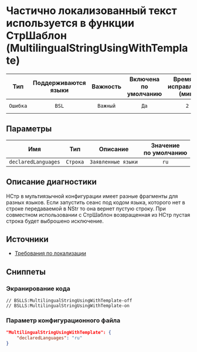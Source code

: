# Частично локализованный текст используется в функции СтрШаблон (MultilingualStringUsingWithTemplate)

|   Тип    |    Поддерживаются<br>языки    | Важность |    Включена<br>по умолчанию    |    Время на<br>исправление (мин)    |            Теги             |
|:--------:|:-----------------------------:|:--------:|:------------------------------:|:-----------------------------------:|:---------------------------:|
| `Ошибка` |             `BSL`             | `Важный` |              `Да`              |                 `2`                 |    `error`<br>`localize`    |

## Параметры


|         Имя         |   Тип    |      Описание      |    Значение<br>по умолчанию    |
|:-------------------:|:--------:|:------------------:|:------------------------------:|
| `declaredLanguages` | `Строка` | `Заявленные языки` |              `ru`              |
<!-- Блоки выше заполняются автоматически, не трогать -->
## Описание диагностики

НСтр в мультиязычной конфигурации имеет разные фрагменты для разных языков.
Если запустить сеанс под кодом языка, которого нет в строке передаваемой в NStr то она вернет пустую строку.
При совместном использовании с СтрШаблон возвращенная из НСтр пустая строка будет выброшено исключение.

## Источники

- [Требования по локализации](https://its.1c.ru/db/v8std/content/763/hdoc)

## Сниппеты

<!-- Блоки ниже заполняются автоматически, не трогать -->
### Экранирование кода

```bsl
// BSLLS:MultilingualStringUsingWithTemplate-off
// BSLLS:MultilingualStringUsingWithTemplate-on
```

### Параметр конфигурационного файла

```json
"MultilingualStringUsingWithTemplate": {
    "declaredLanguages": "ru"
}
```
